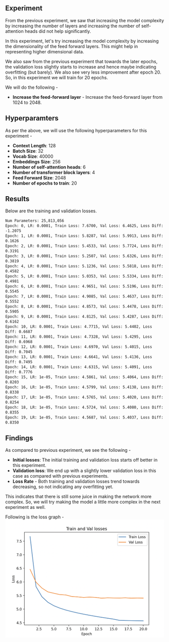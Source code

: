 ## Experiment
From the previous experiment, we saw that increasing the model complexity by increasing the number of layers and increasing the number of self-attention heads did not help significantly.

In this experiment, let's try increasing the model complexity by increasing the dimensionality of the feed forward layers. This might help in representing higher dimensional data.

We also saw from the previous experiment that towards the later epochs, the validation loss slightly starts to increase and hence maybe indicating overfitting (but barely). We also see very less improvement after epoch 20. So, in this experiment we will train for 20 epochs.

We will do the following - 

- **Increase the feed-forward layer** - Increase the feed-forward layer from 1024 to 2048.

## Hyperparamters
As per the above, we will use the following hyperparameters for this experiment - 
- **Context Length**: 128
- **Batch Size**: 32
- **Vocab Size**: 40000
- **Embeddings Size**: 256
- **Number of self-attention heads**: 6
- **Number of transformer block layers**: 4
- **Feed Forward Size**: 2048
- **Number of epochs to train**: 20

## Results
Below are the training and validation losses.
```
Num Parameters: 25,813,056
Epoch: 0, LR: 0.0001, Train Loss: 7.6700, Val Loss: 6.4625, Loss Diff: -1.2075
Epoch: 1, LR: 0.0001, Train Loss: 5.8287, Val Loss: 5.9913, Loss Diff: 0.1626
Epoch: 2, LR: 0.0001, Train Loss: 5.4533, Val Loss: 5.7724, Loss Diff: 0.3191
Epoch: 3, LR: 0.0001, Train Loss: 5.2507, Val Loss: 5.6326, Loss Diff: 0.3819
Epoch: 4, LR: 0.0001, Train Loss: 5.1236, Val Loss: 5.5818, Loss Diff: 0.4582
Epoch: 5, LR: 0.0001, Train Loss: 5.0353, Val Loss: 5.5334, Loss Diff: 0.4981
Epoch: 6, LR: 0.0001, Train Loss: 4.9651, Val Loss: 5.5196, Loss Diff: 0.5545
Epoch: 7, LR: 0.0001, Train Loss: 4.9085, Val Loss: 5.4637, Loss Diff: 0.5552
Epoch: 8, LR: 0.0001, Train Loss: 4.8573, Val Loss: 5.4478, Loss Diff: 0.5905
Epoch: 9, LR: 0.0001, Train Loss: 4.8125, Val Loss: 5.4287, Loss Diff: 0.6162
Epoch: 10, LR: 0.0001, Train Loss: 4.7715, Val Loss: 5.4402, Loss Diff: 0.6687
Epoch: 11, LR: 0.0001, Train Loss: 4.7328, Val Loss: 5.4295, Loss Diff: 0.6968
Epoch: 12, LR: 0.0001, Train Loss: 4.6970, Val Loss: 5.4015, Loss Diff: 0.7045
Epoch: 13, LR: 0.0001, Train Loss: 4.6641, Val Loss: 5.4136, Loss Diff: 0.7495
Epoch: 14, LR: 0.0001, Train Loss: 4.6315, Val Loss: 5.4091, Loss Diff: 0.7776
Epoch: 15, LR: 1e-05, Train Loss: 4.5861, Val Loss: 5.4064, Loss Diff: 0.8203
Epoch: 16, LR: 1e-05, Train Loss: 4.5799, Val Loss: 5.4138, Loss Diff: 0.8338
Epoch: 17, LR: 1e-05, Train Loss: 4.5765, Val Loss: 5.4020, Loss Diff: 0.8254
Epoch: 18, LR: 1e-05, Train Loss: 4.5724, Val Loss: 5.4080, Loss Diff: 0.8355
Epoch: 19, LR: 1e-05, Train Loss: 4.5687, Val Loss: 5.4037, Loss Diff: 0.8350
```

## Findings

As compared to previous experiment, we see the following - 

- **Initial losses**: The initial training and validation loss starts off better in this experiment.
- **Validation loss**: We end up with a slightly lower validation loss in this case as compared with previous experiments.
- **Loss Rate** - Both training and validation losses trend towards decreasing, so not indicating any overfitting yet.

This indicates that there is still some juice in making the network more complex. So, we will try making the model a little more complex in the next experiment as well.

Following is the loss graph - 
![Losses](loss.png)
